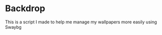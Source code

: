<h1>Backdrop</h1>
<p>This is a script I made to help me manage my wallpapers more easily using Swaybg</p>
